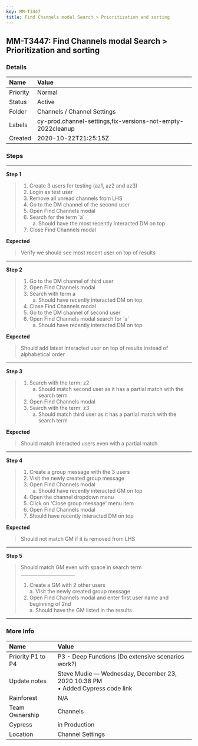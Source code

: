 ```yaml
---
key: MM-T3447
title: Find Channels modal Search > Prioritization and sorting
---
```


## MM-T3447: Find Channels modal Search > Prioritization and sorting

### Details

| Name     | Value                                                       |
| :------- | :---------------------------------------------------------- |
| Priority | Normal                                                      |
| Status   | Active                                                      |
| Folder   | Channels / Channel Settings                                 |
| Labels   | cy-prod,channel-settings,fix-versions-not-empty-2022cleanup |
| Created  | 2020-10-22T21:25:15Z                                        |

### Steps

<hr/>

**Step 1**

> <article><ol><li>Create 3 users for testing (az1, az2 and az3)</li><li>Login as test user</li><li>Remove all unread channels from LHS</li><li>Go to the DM channel of the second user </li><li>Open Find Channels modal</li><li>Search for the term `a`<ol style="list-style-type:lower-alpha"><li>Should have the most recently interacted DM on top</li></ol></li><li>Close Find Channels modal</li></ol></article>

**Expected**

> <article>Verify we should see most recent user on top of results</article>

<hr/>

**Step 2**

> <article><ol><li>Go to the DM channel of third user</li><li>Open Find Channels modal </li><li>Search with term a<ol style="list-style-type:lower-alpha"><li>Should have recently interacted DM on top</li></ol></li><li>Close Find Channels modal</li><li>Go to the DM channel of second user</li><li>Open Find Channels modal search for `a`<ol style="list-style-type:lower-alpha"><li>Should have recently interacted DM on top</li></ol></li></ol></article>

**Expected**

> <article>Should add latest interacted user on top of results instead of alphabetical order</article>

<hr/>

**Step 3**

> <article><ol><li>Search with the term: z2<ol style="list-style-type:lower-alpha"><li>Should match second user as it has a partial match with the search term</li></ol></li><li>Open Find Channels modal</li><li>Search with the term: z3<ol style="list-style-type:lower-alpha"><li>Should match third user as it has a partial match with the search term</li></ol></li></ol></article>

**Expected**

> <article>Should match interacted users even with a partial match</article>

<hr/>

**Step 4**

> <article><ol><li>Create a group message with the 3 users</li><li>Visit the newly created group message</li><li>Open Find Channels modal<ol style="list-style-type:lower-alpha"><li>Should have recently interacted GM on top</li></ol></li><li>Open the channel dropdown menu</li><li>Click on 'Close group message' menu item</li><li>Open Find Channels modal</li><li>Should have recently interacted DM on top</li></ol></article>

**Expected**

> <article>Should not match GM if it is removed from LHS</article>

<hr/>

**Step 5**

> <article>Should match GM even with space in search term<br />_______________________<ol><li>Create a GM with 2 other users<br />a. Visit the newly created group message</li><li>Open Find Channels modal and enter first user name and beginning of 2nd<br />a. Should have the GM listed in the results</li></ol></article>

<hr/>

### More Info

| Name              | Value                                                                            |
| :---------------- | :------------------------------------------------------------------------------- |
| Priority P1 to P4 | P3 - Deep Functions (Do extensive scenarios work?)                               |
| Update notes      | Steve Mudie — Wednesday, December 23, 2020 10:38 PM<br>• Added Cypress code link |
| Rainforest        | N/A                                                                              |
| Team Ownership    | Channels                                                                         |
| Cypress           | in Production                                                                    |
| Location          | Channel Settings                                                                 |
